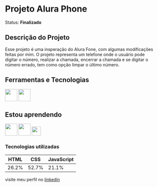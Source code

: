 
# Projeto Alura Phone
 Status: **Finalizado**
 
  ## Descrição do Projeto
   <p>Esse projeto é uma insperação do Alura Fone, com algumas modificações feitas por mim. O projeto representa um telefone onde o usuário pode digitar o número, 
   realizar a chamada, encerrar a chamada e se digitar o número errado, tem como opção limpar o último número.</p>
 
 ## Ferramentas e Tecnologias
 <img src="https://cdn.jsdelivr.net/gh/devicons/devicon/icons/git/git-original.svg" width="40" height="40"> <img src="https://cdn.jsdelivr.net/gh/devicons/devicon/icons/vscode/vscode-original.svg" width="40" height="40"/>
 
 
 ## Estou aprendendo
 <img src="https://cdn.jsdelivr.net/gh/devicons/devicon/icons/html5/html5-original-wordmark.svg" width="40" height="40">  <img src="https://cdn.jsdelivr.net/gh/devicons/devicon/icons/css3/css3-original-wordmark.svg" width="40" height="40"/>
<img src="https://cdn.jsdelivr.net/gh/devicons/devicon/icons/javascript/javascript-original.svg" width="30" height="30"> 
 ### Tecnologias utilizadas
  HTML| CSS | JavaScript |
  ---|---| --- |
  26.2%|52.7%|21.1%|
  
  visite meu perfil no [linkedin](https://www.linkedin.com/in/bruno-gomes-064383251/) 
